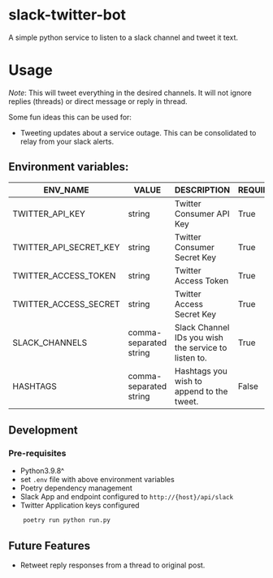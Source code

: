 # slack-twitter-bot

A simple python service to listen to a slack channel and tweet it text.

# Usage

_Note_: This will tweet everything in the desired channels. It will not ignore replies (threads) or direct message or reply in thread.

Some fun ideas this can be used for:

- Tweeting updates about a service outage. This can be consolidated to relay from your slack alerts.

## Environment variables:

| ENV_NAME  | VALUE | DESCRIPTION  | REQUIRED |
| ------------- | ------------- | ------------- | ------------- |
|  TWITTER_API_KEY | string  | Twitter Consumer API Key  | True |
|  TWITTER_API_SECRET_KEY | string  | Twitter Consumer Secret Key  | True |
|  TWITTER_ACCESS_TOKEN | string  | Twitter Access Token  | True |
|  TWITTER_ACCESS_SECRET | string  | Twitter Access Secret Key  | True |
|  SLACK_CHANNELS | comma-separated string  | Slack Channel IDs you wish the service to listen to. | True |
|  HASHTAGS | comma-separated string  | Hashtags you wish to append to the tweet. | False |

## Development

### Pre-requisites

- Python3.9.8^
- set `.env` file with above environment variables
- Poetry dependency management
- Slack App and endpoint configured to `http://{host}/api/slack`
- Twitter Application keys configured

```bash
    poetry run python run.py
```

## Future Features

- Retweet reply responses from a thread to original post.